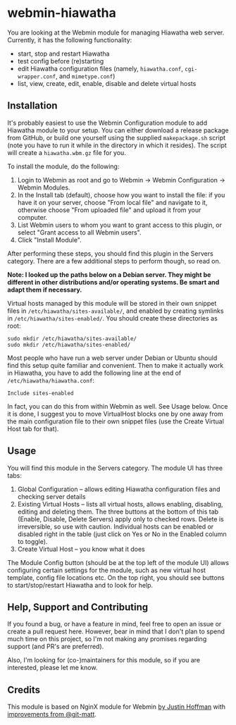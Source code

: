 # webmin-hiawatha

You are looking at the Webmin module for managing Hiawatha web server. Currently, it has the following functionality:
- start, stop and restart Hiawatha
- test config before (re)starting
- edit Hiawatha configuration files (namely, `hiawatha.conf`, `cgi-wrapper.conf`, and `mimetype.conf`)
- list, view, create, edit, enable, disable and delete virtual hosts

## Installation

It's probably easiest to use the Webmin Configuration module to add Hiawatha module to your setup. You can either download a release package from GitHub, or build one yourself using the supplied `makepackage.sh` script (note you have to run it while in the directory in which it resides). The script will create a `hiawatha.wbm.gz` file for you.

To install the module, do the following:

1. Login to Webmin as root and go to Webmin → Webmin Configuration → Webmin Modules.
2. In the Install tab (default), choose how you want to install the file: if you have it on your server, choose "From local file" and navigate to it, otherwise choose "From uploaded file" and upload it from your computer.
3. List Webmin users to whom you want to grant access to this plugin, or select "Grant access to all Webmin users".
4. Click "Install Module".

After performing these steps, you should find this plugin in the Servers category. There are a few additional steps to perform though, so read on.

**Note: I looked up the paths below on a Debian server. They might be different in other distributions and/or operating systems. Be smart and adapt them if necessary.**

Virtual hosts managed by this module will be stored in their own snippet files in `/etc/hiawatha/sites-available/`, and enabled by creating symlinks in `/etc/hiawatha/sites-enabled/`. You should create these directories as root:
```
sudo mkdir /etc/hiawatha/sites-available/
sudo mkdir /etc/hiawatha/sites-enabled/
```
Most people who have run a web server under Debian or Ubuntu should find this setup quite familiar and convenient. Then to make it actually work in Hiawatha, you have to add the following line at the end of `/etc/hiawatha/hiawatha.conf`:
```
Include sites-enabled
```
In fact, you can do this from within Webmin as well. See Usage below. Once it is done, I suggest you to move VirtualHost blocks one by one away from the main configuration file to their own snippet files (use the Create Virtual Host tab for that). 

## Usage

You will find this module in the Servers category. The module UI has three tabs:

1. Global Configuration – allows editing Hiawatha configuration files and checking server details
2. Existing Virtual Hosts – lists all virtual hosts, allows enabling, disabling, editing and deleting them. The three buttons at the bottom of this tab (Enable, Disable, Delete Servers) apply only to checked rows. Delete is irreversible, so use with caution. Individual hosts can be enabled or disabled right in the table (just click on Yes or No in the Enabled column to toggle).
3. Create Virtual Host – you know what it does

The Module Config button (should be at the top left of the module UI) allows configuring certain settings for the module, such as new virtual host template, config file locations etc. On the top right, you should see buttons to start/stop/restart Hiawatha and to look for help.

## Help, Support and Contributing

If you found a bug, or have a feature in mind, feel free to open an issue or create a pull request here. However, bear in mind that I don't plan to spend much time on this project, so I'm not making any promises regarding support (and PR's are preferred).

Also, I'm looking for (co-)maintainers for this module, so if you are interested, please let me know.

## Credits
 
This module is based on NginX module for Webmin [by Justin Hoffman](https://www.justindhoffman.com/project/nginx-webmin-module) with [improvements from @git-matt](https://github.com/git-matt/webmin-nginx).
